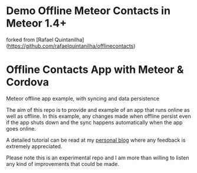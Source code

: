 # Demo Offline Meteor Contacts in Meteor 1.4+

forked from [Rafael Quintanilha] (https://github.com/rafaelquintanilha/offlinecontacts)
# Offline Contacts App with Meteor & Cordova
Meteor offline app example, with syncing and data persistence

The aim of this repo is to provide and example of an app that runs online as well as offline. In this example, any changes made when offline persist even if the app shuts down and the sync happens automatically when the app goes online.

A detailed tutorial can be read at my [personal blog](http://rafaelquintanilha.com/offline-app-with-meteor-and-cordova/) where any feedback is extremely appreciated.

Please note this is an experimental repo and I am more than willing to listen any kind of improvements that could be made.
